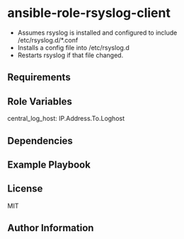 ansible-role-rsyslog-client
=========

 - Assumes rsyslog is installed and configured to include /etc/rsyslog.d/\*.conf
 - Installs a config file into /etc/rsyslog.d 
 - Restarts rsyslog if that file changed.

Requirements
------------

Role Variables
--------------

central_log_host: IP.Address.To.Loghost

Dependencies
------------

Example Playbook
----------------

License
-------

MIT

Author Information
------------------

